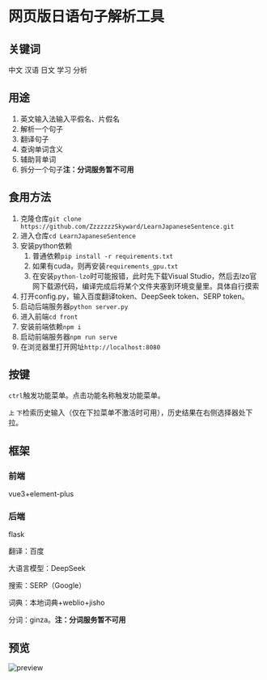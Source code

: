 # 网页版日语句子解析工具

## 关键词

中文 汉语 日文 学习 分析

## 用途

1. 英文输入法输入平假名、片假名
2. 解析一个句子
3. 翻译句子
4. 查询单词含义
5. 辅助背单词
6. 拆分一个句子**注：分词服务暂不可用**

## 食用方法

1. 克隆仓库`git clone https://github.com/ZzzzzzzSkyward/LearnJapaneseSentence.git`
2. 进入仓库`cd LearnJapaneseSentence`
3. 安装python依赖
   1. 普通依赖`pip install -r requirements.txt`
   2. 如果有cuda，则再安装`requirements_gpu.txt`
   3. 在安装`python-lzo`时可能报错，此时先下载Visual Studio，然后去lzo官网下载源代码，编译完成后将某个文件夹塞到环境变量里。具体自行摸索
4. 打开config.py，输入百度翻译token、DeepSeek token、SERP token。
5. 启动后端服务器`python server.py`
6. 进入前端`cd front`
7. 安装前端依赖`npm i`
8. 启动前端服务器`npm run serve`
9. 在浏览器里打开网址`http://localhost:8080`

## 按键

`ctrl`触发功能菜单。点击功能名称触发功能菜单。

`上` `下`检索历史输入（仅在下拉菜单不激活时可用），历史结果在右侧选择器处下拉。

## 框架

### 前端

vue3+element-plus

### 后端

flask

翻译：百度

大语言模型：DeepSeek

搜索：SERP（Google）

词典：本地词典+weblio+jisho

分词：ginza。**注：分词服务暂不可用**

## 预览

![preview](Z:\LearnJapaneseSentence\preview.png)